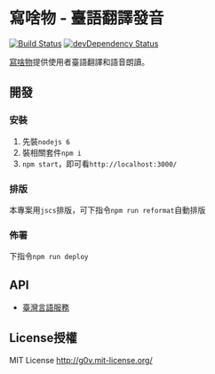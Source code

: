 # 寫啥物 - 臺語翻譯發音
[![Build Status](https://travis-ci.org/sih4sing5hong5/sia2_siann2-mih4.svg?branch=master)](https://travis-ci.org/sih4sing5hong5/sia2_siann2-mih4)
[![devDependency Status](https://david-dm.org/sih4sing5hong5/sia2_siann2-mih4/dev-status.svg)](https://david-dm.org/sih4sing5hong5/sia2_siann2-mih4#info=devDependencies)

[寫啥物](http://xn--7zrr5mu7u.xn--v0qr21b.xn--kpry57d)提供使用者臺語翻譯和語音朗讀。


## 開發
### 安裝
1. 先裝`nodejs 6`
2. 裝相關套件`npm i`
3. `npm start`，即可看`http://localhost:3000/`

### 排版
本專案用`jscs`排版，可下指令`npm run reformat`自動排版

### 佈署
下指令`npm run deploy`

## API
* [臺灣言語服務](https://github.com/sih4sing5hong5/tai5-uan5_gian5-gi2_hok8-bu7)

## License授權
MIT License <http://g0v.mit-license.org/>
